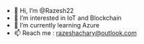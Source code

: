 - 👋 Hi, I’m @Razesh22
- 👀 I’m interested in IoT and Blockchain
- 🌱 I’m currently learning Azure
- 📫 Reach me : razeshachary@outlook.com

<!---
Razesh22/Razesh22 is a ✨ special ✨ repository because its `README.md` (this file) appears on your GitHub profile.
You can click the Preview link to take a look at your changes.
--->
